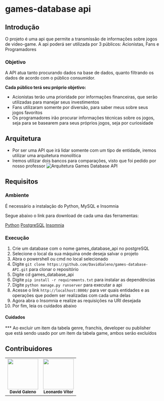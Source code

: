 # games-database api

## Introdução
O projeto é uma api que permite a transmissão de informações sobre jogos de video-game.
A api poderá ser utilizada por 3 públicos: Acionistas, Fans e Programadores

### Objetivo

A API atua tanto procurando dados na base de dados, quanto filtrando os dados de acordo com o público consumidor.

**Cada público terá seu próprio objetivo:**

- Acionistas terão uma prioridade por informações financeiras, que serão utilizadas para manejar seus investimentos
- Fans utilizaram somente por diversão, para saber meus sobre seus jogos favoritos
- Os programadores irão procurar informações técnicas sobre os jogos, seja para se basearem para seus próprios jogos, seja por curiosidade

## Arquitetura
- Por ser uma API que irá lidar somente com um tipo de entidade, iremos utilizar uma arquitetura monolítica
- Iremos utilizar dois bancos para comparações, visto que foi pedido por nosso professor
![Arquitetura Games Database API](https://github.com/DavidGaleno/games-database-API/assets/92187957/bc809d81-23d4-4663-9e50-ddbbb3f29be0)

## Requisitos

### Ambiente

É necessário a instalação do Python, MySQL e Insomnia <br />

Segue abaixo o link para download de cada uma das ferramentas:

[Python](https://www.python.org/downloads/)
[PostgreSQL](https://www.postgresql.org/download/)
[Insomnia](https://insomnia.rest/download)

### Execução

1. Crie um database com o nome games_database_api no postgreSQL
2. Selecione o local da sua máquina onde deseja salvar o projeto
3. Abra o powershell ou cmd no local selecionado
4. Digite  ```git clone https://github.com/DavidGaleno/games-database-API.git``` para clonar o repositório
5. Digite cd games_database_api
6. Digite ```pip install -r requirements.txt``` para instalar as dependências
7. Digite ```python manage.py runserver``` para executar a api
8. Acesse o link ```http://localhost:8000/``` para ver quais entidades e as operações que podem ser realizadas com cada uma delas
9. Agora abra o Insomnia e realize as requisições na URI desejada
10. Por fim, leia os cuidados abaixo
#### Cuidados

*** Ao excluir um item da tabela genre, franchis, developer ou publisher que está sendo usado por um item da tabela game, ambos serão excluídos <br>


## Contribuidores
<table>
  <tr>
    <td align="center"><img src="https://avatars.githubusercontent.com/u/92187957?v=4" width="100px;" alt=""/><br /><sub><b>David Galeno</b></sub></td>
    <td align="center"><img src="https://avatars.githubusercontent.com/u/128062428?s=48&v=4" width="100px;" alt=""/><br /><sub><b>Leonardo Vitor</b></sub></td>
  </tr>
</table>
